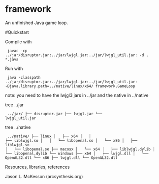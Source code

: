 framework
=========

An unfinished Java game loop.

#Quickstart

Compile with
<code><pre>
javac -cp ../jar/disruptor.jar:../jar/lwjgl.jar:../jar/lwjgl_util.jar: -d . *.java
</code></pre>

Run with
<code><pre>
java -classpath ../jar/disruptor.jar:../jar/lwjgl.jar:../jar/lwjgl_util.jar: -Djava.library.path=../native/linux/x64/ framework.GameLoop
</code></pre>

note: you need to have the lwjgl3 jars in ../jar and the native in ../native

tree ../jar
<code><pre>
../jar/
├── disruptor.jar
├── lwjgl.jar
└── lwjgl_util.jar
</code></pre>

tree ../native
<code><pre>
../native/
├── linux
│   ├── x64
│   │   ├── liblwjgl.so
│   │   └── libopenal.so
│   └── x86
│       ├── liblwjgl.so
│       └── libopenal.so
├── macosx
│   └── x64
│       ├── liblwjgl.dylib
│       └── libopenal.dylib
└── windows
    ├── x64
        │   ├── lwjgl.dll
	    │   └── OpenAL32.dll
	        └── x86
		        ├── lwjgl.dll
			        └── OpenAL32.dll
</code></pre>



Resources, libraries, references

Jason L. McKesson (arcsynthesis.org)
